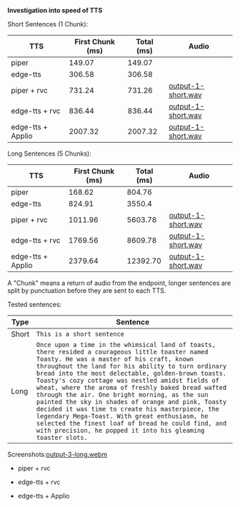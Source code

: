 **Investigation into speed of TTS**

Short Sentences (1 Chunk):

| TTS | First Chunk (ms) | Total (ms) |Audio |
| --- | ----- | ----- | --- |
| piper | 149.07 | 149.07 | | 
| edge-tts | 306.58 | 306.58 | |
| piper + rvc | 731.24 | 731.26 | [output-1-short.wav](output-1-short.wav) |
| edge-tts + rvc | 836.44 | 836.44 | [output-1-short.wav](output-2-short.wav) |
| edge-tts + Applio | 2007.32 |2007.32 | [output-1-short.wav](output-3-short.wav)|

Long Sentences (5 Chunks):

| TTS | First Chunk (ms) | Total (ms) |Audio |
| --- | ----- | ----- | ---- |
| piper | 168.62 | 804.76 |  |
| edge-tts | 824.91 | 3550.4 |  |
| piper + rvc | 1011.96 | 5603.78 | [output-1-short.wav](output-1-long.wav) |
| edge-tts + rvc | 1769.56 | 8609.78 | [output-1-short.wav](output-2-long.wav) |
| edge-tts + Applio | 2379.64 | 12392.70 |  [output-1-short.wav](output-3-long.wav) |


A "Chunk" means a return of audio from the endpoint, longer sentences are split by punctuation before they are sent to each TTS.

Tested sentences:

| Type | Sentence|
| ---- | ------- |
| Short | ```This is a short sentence``` |
| Long | ```Once upon a time in the whimsical land of toasts, there resided a courageous little toaster named Toasty. He was a master of his craft, known throughout the land for his ability to turn ordinary bread into the most delectable, golden-brown toasts. Toasty's cozy cottage was nestled amidst fields of wheat, where the aroma of freshly baked bread wafted through the air. One bright morning, as the sun painted the sky in shades of orange and pink, Toasty decided it was time to create his masterpiece, the legendary Mega-Toast. With great enthusiasm, he selected the finest loaf of bread he could find, and with precision, he popped it into his gleaming toaster slots.``` |

Screenshots:[output-3-long.webm](https://github.com/RedshiftScience/ash-server/assets/61531193/2d39f779-9934-441b-ab19-e719fe82ab47)


- piper + rvc

- edge-tts + rvc

- edge-tts + Applio

